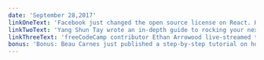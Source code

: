 ```yaml
---
date: 'September 28,2017'
linkOneText: 'Facebook just changed the open source license on React. Here’s my 2-minute explanation why they did this (2 minute read): https://fcc.im/2fB2lDE'
linkTwoText: 'Yang Shun Tay wrote an in-depth guide to rocking your next coding interview. You can read this now or bookmark it for next time you’re looking for a job. (28 minute read): https://fcc.im/2wZ9dgm'
linkThreeText: 'freeCodeCamp contributor Ethan Arrowood live-streamed this introduction to React from his university auditorium (46 minute watch): https://www.youtube.com/watch?v=1rIP81hjs2U'
bonus: 'Bonus: Beau Carnes just published a step-by-step tutorial on how to code Conway’s Game of Life — one of the most common programming homework assignments in history (55 minute watch): https://www.youtube.com/watch?v=PM0_Er3SvFQ'
---
```

